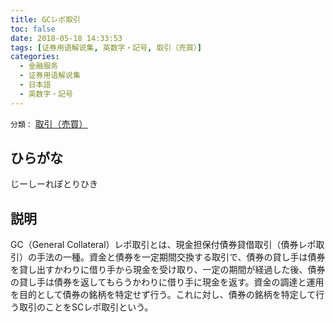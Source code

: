```yaml
---
title: GCレポ取引
toc: false
date: 2018-05-18 14:33:53
tags: [证券用语解说集, 英数字・記号, 取引（売買）]
categories:
  - 金融服务
  - 证券用语解说集
  - 日本語
  - 英数字・記号
---
```


`分類：` [取引（売買）](/tags/取引（売買）/)

## ひらがな

じーしーれぽとりひき

## 説明

GC（General Collateral）レポ取引とは、現金担保付債券貸借取引（債券レポ取引）の手法の一種。資金と債券を一定期間交換する取引で、債券の貸し手は債券を貸し出すかわりに借り手から現金を受け取り、一定の期間が経過した後、債券の貸し手は債券を返してもらうかわりに借り手に現金を返す。資金の調達と運用を目的として債券の銘柄を特定せず行う。これに対し、債券の銘柄を特定して行う取引のことをSCレポ取引という。
